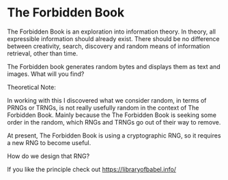 # The Forbidden Book

The Forbidden Book is an exploration into information theory.  In theory, all expressible information should already exist.  There should be no difference between creativity, search, discovery and random means of information retrieval, other than time.  

The Forbidden book generates random bytes and displays them as text and images.  What will you find?

Theoretical Note:

In working with this I discovered what we consider random, in terms of PRNGs or TRNGs, is not really usefully random in the context of The Forbidden Book.  Mainly because the The Forbidden Book is seeking some order in the random, which RNGs and TRNGs go out of their way to remove.

At present, The Forbidden Book is using a cryptographic RNG, so it requires a new RNG to become useful.

How do we design that RNG?

If you like the principle check out https://libraryofbabel.info/
